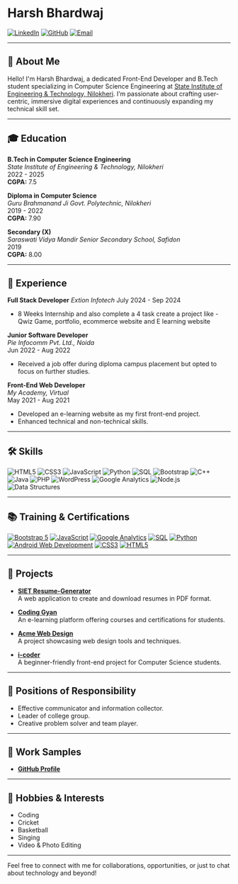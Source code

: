 # Harsh Bhardwaj

[![LinkedIn](https://img.shields.io/badge/LinkedIn-Connect-blue?style=flat&logo=linkedin)](https://www.linkedin.com/in/harshsfd)
[![GitHub](https://img.shields.io/badge/GitHub-Profile-black?style=flat&logo=github)](https://github.com/Harshsfd)
[![Email](https://img.shields.io/badge/Email-harshbhardwajsfd@gmail.com-red?style=flat&logo=gmail)](mailto:harshbhardwajsfd@gmail.com)

---

## 👋 About Me

Hello! I'm Harsh Bhardwaj, a dedicated Front-End Developer and B.Tech student specializing in Computer Science Engineering at [State Institute of Engineering & Technology, Nilokheri](https://www.siet.ac.in). I’m passionate about crafting user-centric, immersive digital experiences and continuously expanding my technical skill set.

---

## 🎓 Education

**B.Tech in Computer Science Engineering**  
*State Institute of Engineering & Technology, Nilokheri*  
2022 - 2025  
**CGPA:** 7.5

**Diploma in Computer Science**  
*Guru Brahmanand Ji Govt. Polytechnic, Nilokheri*  
2019 - 2022  
**CGPA:** 7.90

**Secondary (X)**  
*Saraswati Vidya Mandir Senior Secondary School, Safidon*  
2019  
**CGPA:** 8.00

---

## 💼 Experience

**Full Stack Developer**
*Extion Infotech*
July 2024 - Sep 2024
- 8 Weeks Internship and also complete a 4 task create a project like - Qwiz Game, portfolio, ecommerce website and E learning website

**Junior Software Developer**  
*Pie Infocomm Pvt. Ltd., Noida*  
Jun 2022 - Aug 2022  
- Received a job offer during diploma campus placement but opted to focus on further studies.

**Front-End Web Developer**  
*My Academy, Virtual*  
May 2021 - Aug 2021  
- Developed an e-learning website as my first front-end project.  
- Enhanced technical and non-technical skills.

---

## 🛠️ Skills

![HTML5](https://img.shields.io/badge/HTML5-HTML5-orange?style=flat&logo=html5)
![CSS3](https://img.shields.io/badge/CSS3-CSS3-blue?style=flat&logo=css3)
![JavaScript](https://img.shields.io/badge/JavaScript-JavaScript-yellow?style=flat&logo=javascript)
![Python](https://img.shields.io/badge/Python-Python-blue?style=flat&logo=python)
![SQL](https://img.shields.io/badge/SQL-SQL-lightgrey?style=flat&logo=sqlite)
![Bootstrap](https://img.shields.io/badge/Bootstrap-Bootstrap-purple?style=flat&logo=bootstrap)
![C++](https://img.shields.io/badge/C%2B%2B-C%2B%2B-blue?style=flat&logo=cplusplus)
![Java](https://img.shields.io/badge/Java-Java-red?style=flat&logo=java)
![PHP](https://img.shields.io/badge/PHP-PHP-blue?style=flat&logo=php)
![WordPress](https://img.shields.io/badge/WordPress-WordPress-blue?style=flat&logo=wordpress)
![Google Analytics](https://img.shields.io/badge/Google_Analytics-Google_Analytics-blue?style=flat&logo=google-analytics)
![Node.js](https://img.shields.io/badge/Node.js-Node.js-green?style=flat&logo=node.js)
![Data Structures](https://img.shields.io/badge/Data_Structures-Data_Structures-green?style=flat)

---

## 📚 Training & Certifications

[![Bootstrap 5](https://img.shields.io/badge/Bootstrap_5-Udemy-brightgreen?style=flat&logo=udemy)](https://www.udemy.com/course/bootstrap-5/)
[![JavaScript](https://img.shields.io/badge/JavaScript-HackerRank-green?style=flat&logo=hackerrank)](https://www.hackerrank.com/)
[![Google Analytics](https://img.shields.io/badge/Google_Analytics-Google-blue?style=flat&logo=google)](https://analytics.google.com/)
[![SQL](https://img.shields.io/badge/SQL_HackerRank-HackerRank-green?style=flat&logo=hackerrank)](https://www.hackerrank.com/)
[![Python](https://img.shields.io/badge/Python-HackerRank-green?style=flat&logo=hackerrank)](https://www.hackerrank.com/)
[![Android Web Development](https://img.shields.io/badge/Android_Web_Development-LearnVern-blue?style=flat&logo=learnvern)](https://www.learnvern.com/)
[![CSS3](https://img.shields.io/badge/CSS3-Sololearn-blue?style=flat&logo=sololearn)](https://www.sololearn.com/)
[![HTML5](https://img.shields.io/badge/HTML5-Sololearn-blue?style=flat&logo=sololearn)](https://www.sololearn.com/)

---

## 🚀 Projects

- **[SIET Resume-Generator](https://harshsfd.github.io/Siet-Resume-Generator/)**  
  A web application to create and download resumes in PDF format.

- **[Coding Gyan](https://harshsfd.github.io/CodingGyan/)**  
  An e-learning platform offering courses and certifications for students.

- **[Acme Web Design](https://harshsfd.github.io/AcmeWebDesign/)**  
  A project showcasing web design tools and techniques.

- **[i-coder](https://harshsfd.github.io/i-coder/)**  
  A beginner-friendly front-end project for Computer Science students.

---

## 🌟 Positions of Responsibility

- Effective communicator and information collector.
- Leader of college group.
- Creative problem solver and team player.

---

## 🎯 Work Samples

- **[GitHub Profile](https://github.com/Harshsfd)**

---

## 🎨 Hobbies & Interests

- Coding
- Cricket
- Basketball
- Singing
- Video & Photo Editing

---

Feel free to connect with me for collaborations, opportunities, or just to chat about technology and beyond!
